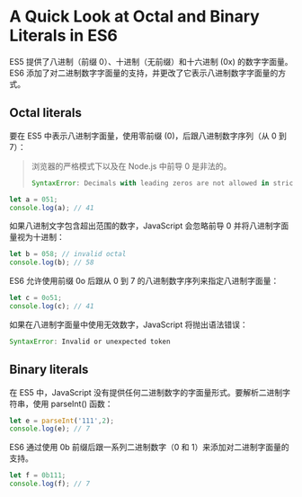 # A Quick Look at Octal and Binary Literals in ES6

ES5 提供了八进制（前缀 0）、十进制（无前缀）和十六进制 (0x) 的数字字面量。 ES6 添加了对二进制数字字面量的支持，并更改了它表示八进制数字字面量的方式。

## Octal literals

要在 ES5 中表示八进制字面量，使用零前缀 (0)，后跟八进制数字序列（从 0 到 7）：

> 浏览器的严格模式下以及在 Node.js 中前导 0 是非法的。
>
> ```js
> SyntaxError: Decimals with leading zeros are not allowed in strict mode.
> ```

```js
let a = 051;
console.log(a); // 41
```

如果八进制文字包含超出范围的数字，JavaScript 会忽略前导 0 并将八进制字面量视为十进制：

```js
let b = 058; // invalid octal
console.log(b); // 58
```

ES6 允许使用前缀 0o 后跟从 0 到 7 的八进制数字序列来指定八进制字面量：

```js
let c = 0o51;
console.log(c); // 41 
```

如果在八进制字面量中使用无效数字，JavaScript 将抛出语法错误：

```js
SyntaxError: Invalid or unexpected token
```

## Binary literals

在 ES5 中，JavaScript 没有提供任何二进制数字的字面量形式。要解析二进制字符串，使用 parseInt() 函数：

```js
let e = parseInt('111',2);
console.log(e); // 7
```

ES6 通过使用 0b 前缀后跟一系列二进制数字（0 和 1）来添加对二进制字面量的支持。

```js
let f = 0b111;
console.log(f); // 7
```